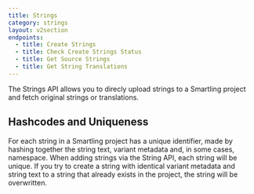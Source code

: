 ```yaml
---
title: Strings
category: strings
layout: v2section
endpoints:
  - title: Create Strings
  - title: Check Create Strings Status
  - title: Get Source Strings
  - title: Get String Translations
---
```



The Strings API allows you to direcly upload strings to a Smartling project and fetch original strings or translations.

## Hashcodes and Uniqueness

For each string in a Smartling project has a unique identifier, made by hashing together the string text, variant metadata and, in some cases, namespace. When adding strings via the String API, each string will be unique. If you try to create a string with identical variant metadata and string text to a string that already exists in the project, the string will be overwritten.